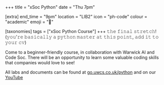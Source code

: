 +++
title = "xSoc Python"
date = "Thu 7pm"

[extra]
end_time = "9pm"
location = "LIB2"
icon = "ph-code"
colour = "academic"
emoji = "🐍"

[taxonomies]
tags = ["xSoc Python Course"]
+++
𝚝𝚑𝚎 𝚏𝚒𝚗𝚊𝚕 𝚜𝚝𝚛𝚎𝚝𝚌𝚑! (𝚢𝚘𝚞'𝚛𝚎 𝚋𝚊𝚜𝚒𝚌𝚊𝚕𝚕𝚢 𝚊 𝚙𝚢𝚝𝚑𝚘𝚗 𝚖𝚊𝚜𝚝𝚎𝚛 𝚊𝚝 𝚝𝚑𝚒𝚜 𝚙𝚘𝚒𝚗𝚝, 𝚊𝚍𝚍 𝚒𝚝 𝚝𝚘 𝚢𝚘𝚞𝚛 𝚌𝚟)

Come to a beginner-friendly course, in collaboration with Warwick AI and Code Soc. There will be an opportunity to learn some valuable coding skills that companies would love to see!

All labs and documents can be found at [go.uwcs.co.uk/python](https://go.uwcs.co.uk/python) and on our [YouTube](https://www.youtube.com/watch?v=hGJT7yCaqAQ&list=PLM7py5yAB4FwniKHqApP_0YmFeEvSQnWf)
